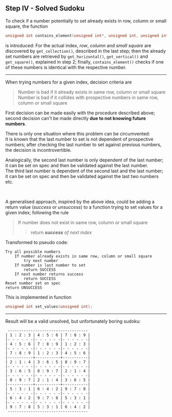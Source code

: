 ## Step IV - Solved Sudoku

To check if a number potentially to set already exists in row, column or small square,
the function
```c
unsigned int contains_element(unsigned int*, unsigned int, unsigned int);
```
is introduced: For the actual index, _row_, _column_ and _small square_ are discovered by
`get_collection()`, described in the last step; then the already set numbers
are retrieved by
`get_horizontal()`, `get_vertical()` and `get_square()`, explained in step 2;
finally, `contains_element()` checks if one of these numbers
is identical with the respective number.

---

When trying numbers for a given index, decision criteria are
> Number is bad if it already exists in same row, column or small square  
> Number is bad if it collides with prospective numbers in same row, column or small square

First decision can be made easily with the procedure described above;  
second decision can't be made directly **due to not knowing future numbers**.

There is only one situation where this problem can be circumvented:  
It is known that the last number to set is not dependent of prospective numbers;
after checking the last number to set against previous numbers,
the decision is incontrovertible.
	
Analogically, the second last number is only dependent of the last number;
it can be set on spec and then be validated against the last number.  
The third last number is dependent of the second last and the last number;
it can be set on spec and then be validated against the last two numbers etc.

&nbsp;

A generalised approach, inspired by the above idea, could be adding a return value
(_success_ or _unsuccess_) to a function trying to set values for a given index;
following the rule
> If number does not exist in same row, column or small square
> > return _**success** of next index_

Transformed to pseudo code:
```
Try all possible numbers
    If number already exists in same row, column or small square
        try next number
    If number is last number to set
        return SUCCESS
    If next number returns success
        return SUCCESS
Reset number set on spec
return UNSUCCESS
```

This is implemented in function 

```c
unsigned int set_values(unsigned int);
```

---

Result will be a valid unsolved, but unfortunately boring sudoku:


```
 -----------------------------------
| 1 : 2 : 3 | 4 : 5 : 6 | 7 : 8 : 9 |
|- - - - - -|- - - - - -|- - - - - -|
| 4 : 5 : 6 | 7 : 8 : 9 | 1 : 2 : 3 |
|- - - - - -|- - - - - -|- - - - - -|
| 7 : 8 : 9 | 1 : 2 : 3 | 4 : 5 : 6 |
|-----------+-----------+-----------|
| 2 : 1 : 4 | 3 : 6 : 5 | 8 : 9 : 7 |
|- - - - - -|- - - - - -|- - - - - -|
| 3 : 6 : 5 | 8 : 9 : 7 | 2 : 1 : 4 |
|- - - - - -|- - - - - -|- - - - - -|
| 8 : 9 : 7 | 2 : 1 : 4 | 3 : 6 : 5 |
|-----------+-----------+-----------|
| 5 : 3 : 1 | 6 : 4 : 2 | 9 : 7 : 8 |
|- - - - - -|- - - - - -|- - - - - -|
| 6 : 4 : 2 | 9 : 7 : 8 | 5 : 3 : 1 |
|- - - - - -|- - - - - -|- - - - - -|
| 9 : 7 : 8 | 5 : 3 : 1 | 6 : 4 : 2 |
 ----------------------------------- 
```
